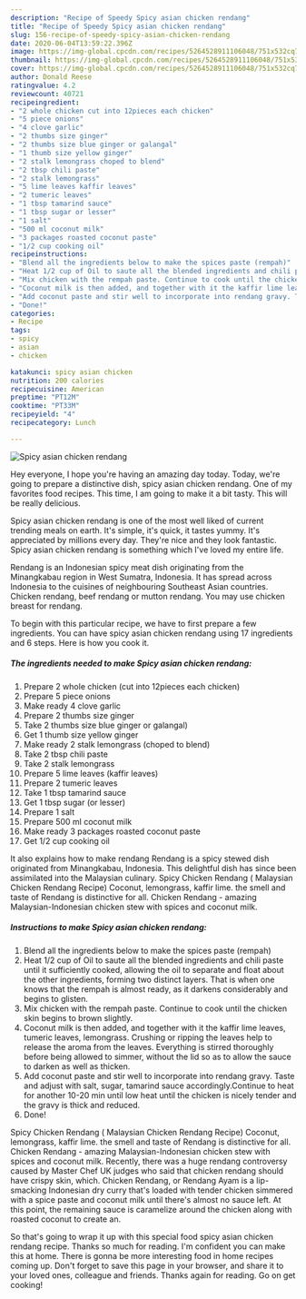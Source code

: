 ```yaml
---
description: "Recipe of Speedy Spicy asian chicken rendang"
title: "Recipe of Speedy Spicy asian chicken rendang"
slug: 156-recipe-of-speedy-spicy-asian-chicken-rendang
date: 2020-06-04T13:59:22.396Z
image: https://img-global.cpcdn.com/recipes/5264528911106048/751x532cq70/spicy-asian-chicken-rendang-recipe-main-photo.jpg
thumbnail: https://img-global.cpcdn.com/recipes/5264528911106048/751x532cq70/spicy-asian-chicken-rendang-recipe-main-photo.jpg
cover: https://img-global.cpcdn.com/recipes/5264528911106048/751x532cq70/spicy-asian-chicken-rendang-recipe-main-photo.jpg
author: Donald Reese
ratingvalue: 4.2
reviewcount: 40721
recipeingredient:
- "2 whole chicken cut into 12pieces each chicken"
- "5 piece onions"
- "4 clove garlic"
- "2 thumbs size ginger"
- "2 thumbs size blue ginger or galangal"
- "1 thumb size yellow ginger"
- "2 stalk lemongrass choped to blend"
- "2 tbsp chili paste"
- "2 stalk lemongrass"
- "5 lime leaves kaffir leaves"
- "2 tumeric leaves"
- "1 tbsp tamarind sauce"
- "1 tbsp sugar or lesser"
- "1 salt"
- "500 ml coconut milk"
- "3 packages roasted coconut paste"
- "1/2 cup cooking oil"
recipeinstructions:
- "Blend all the ingredients below to make the spices paste (rempah)"
- "Heat 1/2 cup of Oil to saute all the blended ingredients and chili paste until it sufficiently cooked, allowing the oil to separate and float about the other ingredients, forming two distinct layers. That is when one knows that the rempah is almost ready, as it darkens considerably and begins to glisten."
- "Mix chicken with the rempah paste. Continue to cook until the chicken skin begins to brown slightly."
- "Coconut milk is then added, and together with it the kaffir lime leaves, tumeric leaves, lemongrass. Crushing or ripping the leaves help to release the aroma from the leaves. Everything is stirred thoroughly before being allowed to simmer, without the lid so as to allow the sauce to darken as well as thicken."
- "Add coconut paste and stir well to incorporate into rendang gravy. Taste and adjust with salt, sugar, tamarind sauce accordingly.Continue to heat for another 10-20 min until low heat until the chicken is nicely tender and the gravy is thick and reduced."
- "Done!"
categories:
- Recipe
tags:
- spicy
- asian
- chicken

katakunci: spicy asian chicken 
nutrition: 200 calories
recipecuisine: American
preptime: "PT12M"
cooktime: "PT33M"
recipeyield: "4"
recipecategory: Lunch

---
```



![Spicy asian chicken rendang](https://img-global.cpcdn.com/recipes/5264528911106048/751x532cq70/spicy-asian-chicken-rendang-recipe-main-photo.jpg)

Hey everyone, I hope you're having an amazing day today. Today, we're going to prepare a distinctive dish, spicy asian chicken rendang. One of my favorites food recipes. This time, I am going to make it a bit tasty. This will be really delicious.

Spicy asian chicken rendang is one of the most well liked of current trending meals on earth. It's simple, it's quick, it tastes yummy. It's appreciated by millions every day. They're nice and they look fantastic. Spicy asian chicken rendang is something which I've loved my entire life.

Rendang is an Indonesian spicy meat dish originating from the Minangkabau region in West Sumatra, Indonesia. It has spread across Indonesia to the cuisines of neighbouring Southeast Asian countries. Chicken rendang, beef rendang or mutton rendang. You may use chicken breast for rendang.


To begin with this particular recipe, we have to first prepare a few ingredients. You can have spicy asian chicken rendang using 17 ingredients and 6 steps. Here is how you cook it.

<!--inarticleads1-->

##### The ingredients needed to make Spicy asian chicken rendang:

1. Prepare 2 whole chicken (cut into 12pieces each chicken)
1. Prepare 5 piece onions
1. Make ready 4 clove garlic
1. Prepare 2 thumbs size ginger
1. Take 2 thumbs size blue ginger or galangal)
1. Get 1 thumb size yellow ginger
1. Make ready 2 stalk lemongrass (choped to blend)
1. Take 2 tbsp chili paste
1. Take 2 stalk lemongrass
1. Prepare 5 lime leaves (kaffir leaves)
1. Prepare 2 tumeric leaves
1. Take 1 tbsp tamarind sauce
1. Get 1 tbsp sugar (or lesser)
1. Prepare 1 salt
1. Prepare 500 ml coconut milk
1. Make ready 3 packages roasted coconut paste
1. Get 1/2 cup cooking oil


It also explains how to make rendang Rendang is a spicy stewed dish originated from Minangkabau, Indonesia. This delightful dish has since been assimilated into the Malaysian culinary. Spicy Chicken Rendang ( Malaysian Chicken Rendang Recipe) Coconut, lemongrass, kaffir lime. the smell and taste of Rendang is distinctive for all. Chicken Rendang - amazing Malaysian-Indonesian chicken stew with spices and coconut milk. 

<!--inarticleads2-->

##### Instructions to make Spicy asian chicken rendang:

1. Blend all the ingredients below to make the spices paste (rempah)
1. Heat 1/2 cup of Oil to saute all the blended ingredients and chili paste until it sufficiently cooked, allowing the oil to separate and float about the other ingredients, forming two distinct layers. That is when one knows that the rempah is almost ready, as it darkens considerably and begins to glisten.
1. Mix chicken with the rempah paste. Continue to cook until the chicken skin begins to brown slightly.
1. Coconut milk is then added, and together with it the kaffir lime leaves, tumeric leaves, lemongrass. Crushing or ripping the leaves help to release the aroma from the leaves. Everything is stirred thoroughly before being allowed to simmer, without the lid so as to allow the sauce to darken as well as thicken.
1. Add coconut paste and stir well to incorporate into rendang gravy. Taste and adjust with salt, sugar, tamarind sauce accordingly.Continue to heat for another 10-20 min until low heat until the chicken is nicely tender and the gravy is thick and reduced.
1. Done!


Spicy Chicken Rendang ( Malaysian Chicken Rendang Recipe) Coconut, lemongrass, kaffir lime. the smell and taste of Rendang is distinctive for all. Chicken Rendang - amazing Malaysian-Indonesian chicken stew with spices and coconut milk. Recently, there was a huge rendang controversy caused by Master Chef UK judges who said that chicken rendang should have crispy skin, which. Chicken Rendang, or Rendang Ayam is a lip-smacking Indonesian dry curry that&#39;s loaded with tender chicken simmered with a spice paste and coconut milk until there&#39;s almost no sauce left. At this point, the remaining sauce is caramelize around the chicken along with roasted coconut to create an. 

So that's going to wrap it up with this special food spicy asian chicken rendang recipe. Thanks so much for reading. I'm confident you can make this at home. There is gonna be more interesting food in home recipes coming up. Don't forget to save this page in your browser, and share it to your loved ones, colleague and friends. Thanks again for reading. Go on get cooking!
